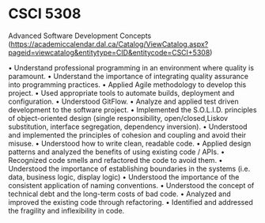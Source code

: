 # CSCI 5308 
Advanced Software Development Concepts (https://academiccalendar.dal.ca/Catalog/ViewCatalog.aspx?pageid=viewcatalog&entitytype=CID&entitycode=CSCI+5308)

•  Understand professional programming in an environment where quality is paramount.
•  Understand the importance of integrating quality assurance into programming practices.
•  Applied Agile methodology to develop this project.
•  Used appropriate tools to automate builds, deployment and configuration.
•  Understood GitFlow.
•  Analyze and applied test driven development to the software project.
•  Implemented the S.O.L.I.D. principles of object-oriented design (single responsibility, open/closed,Liskov substitution, interface segregation, dependency inversion).
•  Understood and implemented the principles of cohesion and coupling and avoid their misuse.
•  Understood how to write clean, readable code.
•  Applied design patterns and analyzed the benefits of using existing code / APIs.
•  Recognized code smells and refactored the code to avoid them.
•  Understood the importance of establishing boundaries in the systems (i.e. data, business logic, display logic)
•  Understood the importance of the consistent application of naming conventions.
•  Understood the concept of technical debt and the long-term costs of bad code.
•  Analyzed and improved the existing code through refactoring.
•  Identified and addressed the fragility and inflexibility in code.
